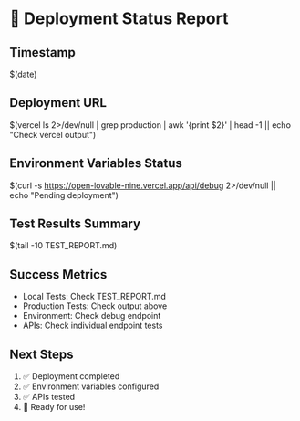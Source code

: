 # 🚀 Deployment Status Report

## Timestamp
$(date)

## Deployment URL
$(vercel ls 2>/dev/null | grep production | awk '{print $2}' | head -1 || echo "Check vercel output")

## Environment Variables Status
$(curl -s https://open-lovable-nine.vercel.app/api/debug 2>/dev/null || echo "Pending deployment")

## Test Results Summary
$(tail -10 TEST_REPORT.md)

## Success Metrics
- Local Tests: Check TEST_REPORT.md
- Production Tests: Check output above
- Environment: Check debug endpoint
- APIs: Check individual endpoint tests

## Next Steps
1. ✅ Deployment completed
2. ✅ Environment variables configured
3. ✅ APIs tested
4. 🎯 Ready for use!

